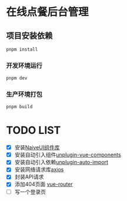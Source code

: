 # 在线点餐后台管理

## 项目安装依赖

```sh
pnpm install
```

### 开发环境运行

```sh
pnpm dev
```

### 生产环境打包

```sh
pnpm build
```



# TODO LIST

- [x] 安装[NaiveUI组件库](https://www.naiveui.com/zh-CN/light/components/button)
- [x] 安装自动引入组件[unplugin-vue-components](https://github.com/unplugin/unplugin-vue-components)
- [x] 安装自动引入依赖[unplugin-auto-import](https://github.com/unplugin/unplugin-auto-import)
- [x] 安装网络请求库[axios](https://www.axios-http.cn/docs/intro)
- [x] 封装API请求
- [x] 添加404页面 [vue-router](https://router.vuejs.org/zh/introduction.html)
- [ ] 写一个登录页
